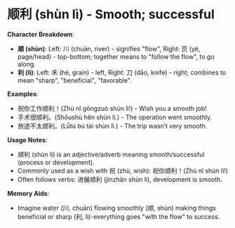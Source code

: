 # **顺利 (shùn lì) - Smooth; successful**

**Character Breakdown**:  
- **顺 (shùn)**: Left:  川 (chuān, river) - signifies "flow", Right: 页 (yè, page/head) - top-bottom; together means to "follow the flow", to go along.  
- **利 (lì)**: Left: 禾 (hé, grain) - left, Right: 刀 (dāo, knife) - right; combines to mean "sharp", "beneficial", "favorable".

**Examples**:  
- 祝你工作顺利！(Zhù nǐ gōngzuò shùn lì!) - Wish you a smooth job!  
- 手术很顺利。(Shǒushù hěn shùn lì.) - The operation went smoothly.  
- 旅途不太顺利。(Lǚtú bú tài shùn lì.) - The trip wasn’t very smooth.

**Usage Notes**:  
- 顺利 (shùn lì) is an adjective/adverb meaning smooth/successful (process or development).  
- Commonly used as a wish with 祝 (zhù, wish): 祝你顺利！(Zhù nǐ shùn lì!)  
- Often follows verbs: 进展顺利 (jìnzhǎn shùn lì), development is smooth.

**Memory Aids**:  
- Imagine water (川, chuān) flowing smoothly (顺, shùn) making things beneficial or sharp (利, lì)-everything goes "with the flow" to success.